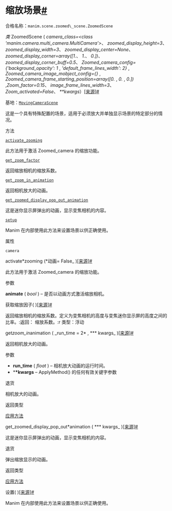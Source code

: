 # 缩放场景[#](#zoomedscene "此标题的固定链接")

合格名称：`manim.scene.zoomed\_scene.ZoomedScene`

_类_ ZoomedScene ( _camera_class=<class 'manim.camera.multi_camera.MultiCamera'>_、 _zoomed_display_height=3_、 _zoomed_display_width=3_、 _zoomed_display_center=None_、 _zoomed_display_corner=array(\[1._、 _1._、 _0.\])_、 _zoomed_display_corner_buff=0.5_、 _Zoomed_camera_config={'background_opacity': 1_ , _'default_frame_lines_width': 2}_ , _Zoomed_camera_image_mobject_config={}_ , _Zoomed_camera_frame_starting_position=array(\[0._ , _0._ , _0.\])_ ,_Zoom_factor=0.15_、 _image_frame_lines_width=3_、 _Zoom_activated=False_、 _\*\*kwargs_）[\[来源\]](../_modules/manim/scene/zoomed_scene.html#ZoomedScene)[#](#manim.scene.zoomed_scene.ZoomedScene "此定义的固定链接")

基地：[`MovingCameraScene`](manim.scene.moving_camera_scene.MovingCameraScene.html#manim.scene.moving_camera_scene.MovingCameraScene "manim.scene.movi​​ng_camera_scene.MovingCameraScene")

这是一个具有特殊配置的场景，适用于必须放大并单独显示场景的特定部分的情况。

方法

[`activate_zooming`](#manim.scene.zoomed_scene.ZoomedScene.activate_zooming "manim.scene.zoomed_scene.ZoomedScene.activate_zooming")

此方法用于激活 Zoomed_camera 的缩放功能。

[`get_zoom_factor`](#manim.scene.zoomed_scene.ZoomedScene.get_zoom_factor "manim.scene.zoomed_scene.ZoomedScene.get_zoom_factor")

返回缩放相机的缩放系数。

[`get_zoom_in_animation`](#manim.scene.zoomed_scene.ZoomedScene.get_zoom_in_animation "manim.scene.zoomed_scene.ZoomedScene.get_zoom_in_animation")

返回相机放大的动画。

[`get_zoomed_display_pop_out_animation`](#manim.scene.zoomed_scene.ZoomedScene.get_zoomed_display_pop_out_animation "manim.scene.zoomed_scene.ZoomedScene.get_zoomed_display_pop_out_animation")

这是迷你显示屏弹出的动画，显示变焦相机的内容。

[`setup`](#manim.scene.zoomed_scene.ZoomedScene.setup "manim.scene.zoomed_scene.ZoomedScene.setup")

Manim 在内部使用此方法来设置场景以供正确使用。

属性

`camera`

activate*zooming (*动画= False\_ )[\[来源\]](../_modules/manim/scene/zoomed_scene.html#ZoomedScene.activate_zooming)[#](#manim.scene.zoomed_scene.ZoomedScene.activate_zooming "此定义的固定链接")

此方法用于激活 Zoomed_camera 的缩放功能。

参数

**animate** ( _bool_ ) – 是否以动画方式激活缩放相机。

获取缩放因子( )[\[来源\]](../_modules/manim/scene/zoomed_scene.html#ZoomedScene.get_zoom_factor)[#](#manim.scene.zoomed_scene.ZoomedScene.get_zoom_factor "此定义的固定链接")

返回缩放相机的缩放系数。定义为变焦相机的高度与变焦迷你显示屏的高度之间的比率。:返回： 缩放系数。:r 类型：浮动

get*zoom_in*animation ( \_run_time = 2* , *\*\* kwargs\_ )[\[来源\]](../_modules/manim/scene/zoomed_scene.html#ZoomedScene.get_zoom_in_animation)[#](#manim.scene.zoomed_scene.ZoomedScene.get_zoom_in_animation "此定义的固定链接")

返回相机放大的动画。

参数

- **run_time** ( _float_ ) – 相机放大动画的运行时间。
- \***\*kwargs** – ApplyMethod() 的任何有效关键字参数

退货

相机放大的动画。

返回类型

[应用方法](manim.animation.transform.ApplyMethod.html#manim.animation.transform.ApplyMethod "manim.animation.transform.ApplyMethod")

get_zoomed_display_pop_out*animation ( *\*\* kwargs\_ )[\[来源\]](../_modules/manim/scene/zoomed_scene.html#ZoomedScene.get_zoomed_display_pop_out_animation)[#](#manim.scene.zoomed_scene.ZoomedScene.get_zoomed_display_pop_out_animation "此定义的固定链接")

这是迷你显示屏弹出的动画，显示变焦相机的内容。

退货

弹出缩放显示的动画。

返回类型

[应用方法](manim.animation.transform.ApplyMethod.html#manim.animation.transform.ApplyMethod "manim.animation.transform.ApplyMethod")

设置( )[\[来源\]](../_modules/manim/scene/zoomed_scene.html#ZoomedScene.setup)[#](#manim.scene.zoomed_scene.ZoomedScene.setup "此定义的固定链接")

Manim 在内部使用此方法来设置场景以供正确使用。
